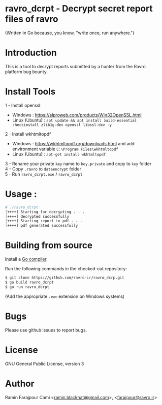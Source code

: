 # ravro_dcrpt - Decrypt secret report files of ravro

(Written in Go because, you know, "write once, run anywhere.")

# Introduction
This is a tool to decrypt reports submitted by a hunter from the Ravro platform bug bounty.

# Install Tools 

1 - Install openssl <br />
* Windows : https://slproweb.com/products/Win32OpenSSL.html <br /> 
* Linux (Ubuntu) : `apt update && apt install build-essential checkinstall zlib1g-dev openssl libssl-dev -y`

2 - Install wkhtmltopdf 
* Windows : https://wkhtmltopdf.org/downloads.html and add environment variable `C:\Program Files\wkhtmltopdf`
* Linux (Ubuntu) : `apt-get install wkhtmltopdf`

3 - Rename your private `key` name to `key.private` and copy to `key` folder <br />
4 - Copy `.ravro` to `dataencrypt` folder <br />
5 - Run `ravro_dcrpt.exe` /  `ravro_dcrpt` <br />


# Usage :
```bash
# ./ravro_dcrpt
[++++] Starting for decrypting . . .
[++++] decrypted successfully
[++++] Starting report to pdf . . .
[++++] pdf generated successfully
```

# Building from source

Install a [Go compiler](https://golang.org/dl).

Run the following commands in the checked-out repository:
```bash
$ git clone https://github.com/ravro-ir/ravro_dcrp.git
$ go build ravro_dcrpt
$ go run ravro_dcrpt
```
(Add the appropriate `.exe` extension on Windows systems)

# Bugs
Please use github issues to report bugs.

# License
GNU General Public License, version 3

# Author
Ramin Farajpour Cami <<ramin.blackhat@gmail.com>>, <<farajpour@ravro.ir>>



